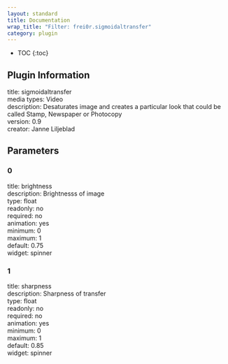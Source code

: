 ```yaml
---
layout: standard
title: Documentation
wrap_title: "Filter: frei0r.sigmoidaltransfer"
category: plugin
---
```

* TOC
{:toc}

## Plugin Information

title: sigmoidaltransfer  
media types:
Video  
description: Desaturates image and creates a particular look that could be called Stamp, Newspaper or Photocopy  
version: 0.9  
creator: Janne Liljeblad  

## Parameters

### 0

title: brightness    
description:
Brightnesss of image  
type: float  
readonly: no  
required: no  
animation: yes  
minimum: 0  
maximum: 1  
default: 0.75  
widget: spinner  

### 1

title: sharpness    
description:
Sharpness of transfer  
type: float  
readonly: no  
required: no  
animation: yes  
minimum: 0  
maximum: 1  
default: 0.85  
widget: spinner  

